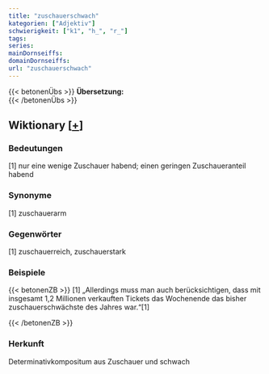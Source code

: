 ```yaml
---
title: "zuschauerschwach"
kategorien: ["Adjektiv"]
schwierigkeit: ["k1", "h_", "r_"]
tags:
series:
mainDornseiffs:
domainDornseiffs:
url: "zuschauerschwach"
---
```


{{< betonenÜbs >}}
**Übersetzung:**  
{{< /betonenÜbs >}}

## Wiktionary [[+](https://de.wiktionary.org/wiki/zuschauerschwach)]

### Bedeutungen
[1] nur eine wenige Zuschauer habend; einen geringen Zuschaueranteil habend  

### Synonyme
[1] zuschauerarm  

### Gegenwörter
[1] zuschauerreich, zuschauerstark  

### Beispiele
{{< betonenZB >}}
[1] „Allerdings muss man auch berücksichtigen, dass mit insgesamt 1,2 Millionen verkauften Tickets das Wochenende das bisher zuschauerschwächste des Jahres war.“[1]  

{{< /betonenZB >}}
### Herkunft
Determinativkompositum aus Zuschauer und schwach  


